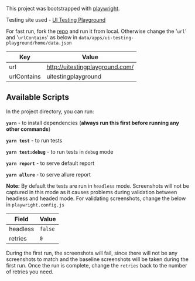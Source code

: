This project was bootstrapped with [playwright](https://playwright.dev/).

Testing site used - [UI Testing Playground](http://uitestingplayground.com/)

For fast run, fork the [repo](https://github.com/inflectra/ui-test-automation-playground) and run it from local. Otherwise change the '<code>url</code>' and '<code>urlContains</code>' as below in <code>data/apps/ui-testing-playground/home/data.json</code>

| Key         | Value                           |
| ----------- | ------------------------------- |
| url         | http://uitestingplayground.com/ |
| urlContains | uitestingplayground             |

## Available Scripts

In the project directory, you can run:

<code>**yarn**</code> - to install dependencies (**always run this first before running any other commands**)

<code>**yarn test**</code> - to run tests

<code>**yarn test:debug**</code> - to run tests in `debug` mode

<code>**yarn report**</code> - to serve default report

<code>**yarn allure**</code> - to serve allure report

**Note:**
By default the tests are run in <code>headless</code> mode. Screenshots will not be captured in this mode as it causes problems during validation between headless and headed mode. For validating screenshots, change the below in <code>playwright.config.js</code>

| Field    | Value   |
| -------- | ------- |
| headless | `false` |
| retries  | `0`     |

During the first run, the screenshots will fail, since there will not be any screenshots to match and the baseline screenshots will be taken during the first run. Once the run is complete, change the <code>retries</code> back to the number of retries you need.
